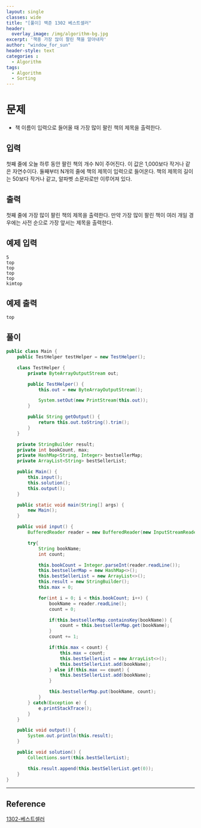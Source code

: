 ```yaml
--- 
layout: single
classes: wide
title: "[풀이] 백준 1302 베스트셀러"
header:
  overlay_image: /img/algorithm-bg.jpg
excerpt: '책중 가장 많이 팔린 책을 알아내자'
author: "window_for_sun"
header-style: text
categories :
  - Algorithm
tags:
  - Algorithm
  - Sorting
---  
```


# 문제
- 책 이름이 입력으로 들어올 때 가장 많이 팔린 책의 제목을 출력한다.

## 입력
첫째 줄에 오늘 하루 동안 팔린 책의 개수 N이 주어진다. 이 값은 1,000보다 작거나 같은 자연수이다. 둘째부터 N개의 줄에 책의 제목이 입력으로 들어온다. 책의 제목의 길이는 50보다 작거나 같고, 알파벳 소문자로만 이루어져 있다.

## 출력
첫째 줄에 가장 많이 팔린 책의 제목을 출력한다. 만약 가장 많이 팔린 책이 여러 개일 경우에는 사전 순으로 가장 앞서는 제목을 출력한다.

## 예제 입력

```
5
top
top
top
top
kimtop
```  

## 예제 출력

```
top
```  

## 풀이

```java
public class Main {
    public TestHelper testHelper = new TestHelper();

    class TestHelper {
        private ByteArrayOutputStream out;

        public TestHelper() {
            this.out = new ByteArrayOutputStream();

            System.setOut(new PrintStream(this.out));
        }

        public String getOutput() {
            return this.out.toString().trim();
        }
    }

    private StringBuilder result;
    private int bookCount, max;
    private HashMap<String, Integer> bestsellerMap;
    private ArrayList<String> bestSellerList;

    public Main() {
        this.input();
        this.solution();
        this.output();
    }

    public static void main(String[] args) {
        new Main();
    }

    public void input() {
        BufferedReader reader = new BufferedReader(new InputStreamReader(System.in));

        try{
            String bookName;
            int count;

            this.bookCount = Integer.parseInt(reader.readLine());
            this.bestsellerMap = new HashMap<>();
            this.bestSellerList = new ArrayList<>();
            this.result = new StringBuilder();
            this.max = 0;

            for(int i = 0; i < this.bookCount; i++) {
                bookName = reader.readLine();
                count = 0;

                if(this.bestsellerMap.containsKey(bookName)) {
                    count = this.bestsellerMap.get(bookName);
                }
                count += 1;

                if(this.max < count) {
                    this.max = count;
                    this.bestSellerList = new ArrayList<>();
                    this.bestSellerList.add(bookName);
                } else if(this.max == count) {
                    this.bestSellerList.add(bookName);
                }

                this.bestsellerMap.put(bookName, count);
            }
        } catch(Exception e) {
            e.printStackTrace();
        }
    }

    public void output() {
        System.out.println(this.result);
    }

    public void solution() {
        Collections.sort(this.bestSellerList);

        this.result.append(this.bestSellerList.get(0));
    }
}
```  

---
## Reference
[1302-베스트셀러](https://www.acmicpc.net/problem/1302)  
